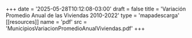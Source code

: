 +++
date = '2025-05-28T10:12:08-03:00'
draft = false
title = 'Variación Promedio Anual de las Viviendas 2010-2022'
type = 'mapadescarga'
[[resources]]
name = 'pdf'
src = 'MunicipiosVariacionPromedioAnualViviendas.pdf'
+++
